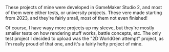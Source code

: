 These projects of mine were developed in GameMaker Studio 2, and most of them were either tests, or university projects. 
These vere made starting from 2023, and they're fairly small, most of them not even finished!

Of course, I have wayy more projects up my sleeve, but they're mostly smaller tests on how rendering stuff works, battle concepts, etc. 
The only test project I decided to upload was the "2D WorldGen attempt" project, as I'm really proud of that one, and it's a fairly hefty project of mine.
